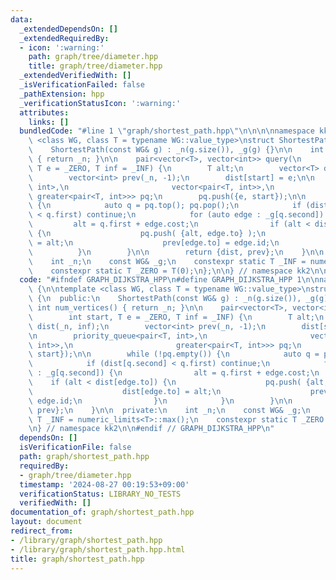 ```yaml
---
data:
  _extendedDependsOn: []
  _extendedRequiredBy:
  - icon: ':warning:'
    path: graph/tree/diameter.hpp
    title: graph/tree/diameter.hpp
  _extendedVerifiedWith: []
  _isVerificationFailed: false
  _pathExtension: hpp
  _verificationStatusIcon: ':warning:'
  attributes:
    links: []
  bundledCode: "#line 1 \"graph/shortest_path.hpp\"\n\n\n\nnamespace kk2 {\n\ntemplate\
    \ <class WG, class T = typename WG::value_type>\nstruct ShortestPath {\n  public:\n\
    \    ShortestPath(const WG& g) : _n(g.size()), _g(g) {}\n\n    int num_vertices()\
    \ { return _n; }\n\n    pair<vector<T>, vector<int>> query(\n        int start,\
    \ T e = _ZERO, T inf = _INF) {\n        T alt;\n        vector<T> dist(_n, inf);\n\
    \        vector<int> prev(_n, -1);\n        dist[start] = e;\n\n        priority_queue<pair<T,\
    \ int>,\n                       vector<pair<T, int>>,\n                      \
    \ greater<pair<T, int>>> pq;\n        pq.push({e, start});\n\n        while (!pq.empty())\
    \ {\n            auto q = pq.top(); pq.pop();\n            if (dist[q.second]\
    \ < q.first) continue;\n            for (auto edge : _g[q.second]) {\n       \
    \         alt = q.first + edge.cost;\n                if (alt < dist[edge.to])\
    \ {\n                    pq.push( {alt, edge.to} );\n                    dist[edge.to]\
    \ = alt;\n                    prev[edge.to] = edge.id;\n                }\n  \
    \          }\n        }\n\n        return {dist, prev};\n    }\n\n  private:\n\
    \    int _n;\n    const WG& _g;\n    constexpr static T _INF = numeric_limits<T>::max();\n\
    \    constexpr static T _ZERO = T(0);\n};\n\n} // namespace kk2\n\n\n"
  code: "#ifndef GRAPH_DIJKSTRA_HPP\n#define GRAPH_DIJKSTRA_HPP 1\n\nnamespace kk2\
    \ {\n\ntemplate <class WG, class T = typename WG::value_type>\nstruct ShortestPath\
    \ {\n  public:\n    ShortestPath(const WG& g) : _n(g.size()), _g(g) {}\n\n   \
    \ int num_vertices() { return _n; }\n\n    pair<vector<T>, vector<int>> query(\n\
    \        int start, T e = _ZERO, T inf = _INF) {\n        T alt;\n        vector<T>\
    \ dist(_n, inf);\n        vector<int> prev(_n, -1);\n        dist[start] = e;\n\
    \n        priority_queue<pair<T, int>,\n                       vector<pair<T,\
    \ int>>,\n                       greater<pair<T, int>>> pq;\n        pq.push({e,\
    \ start});\n\n        while (!pq.empty()) {\n            auto q = pq.top(); pq.pop();\n\
    \            if (dist[q.second] < q.first) continue;\n            for (auto edge\
    \ : _g[q.second]) {\n                alt = q.first + edge.cost;\n            \
    \    if (alt < dist[edge.to]) {\n                    pq.push( {alt, edge.to} );\n\
    \                    dist[edge.to] = alt;\n                    prev[edge.to] =\
    \ edge.id;\n                }\n            }\n        }\n\n        return {dist,\
    \ prev};\n    }\n\n  private:\n    int _n;\n    const WG& _g;\n    constexpr static\
    \ T _INF = numeric_limits<T>::max();\n    constexpr static T _ZERO = T(0);\n};\n\
    \n} // namespace kk2\n\n#endif // GRAPH_DIJKSTRA_HPP\n"
  dependsOn: []
  isVerificationFile: false
  path: graph/shortest_path.hpp
  requiredBy:
  - graph/tree/diameter.hpp
  timestamp: '2024-08-27 00:19:53+09:00'
  verificationStatus: LIBRARY_NO_TESTS
  verifiedWith: []
documentation_of: graph/shortest_path.hpp
layout: document
redirect_from:
- /library/graph/shortest_path.hpp
- /library/graph/shortest_path.hpp.html
title: graph/shortest_path.hpp
---
```

